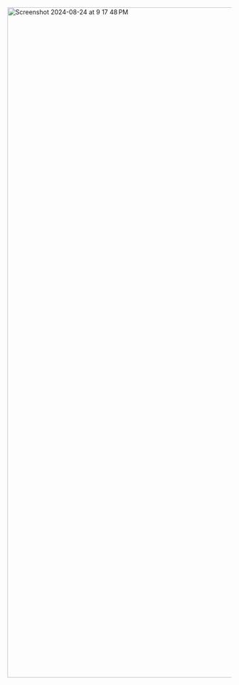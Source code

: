 <img width="1506" alt="Screenshot 2024-08-24 at 9 17 48 PM" src="https://github.com/user-attachments/assets/1225c89e-0ba1-408a-862c-df7851e45203">
